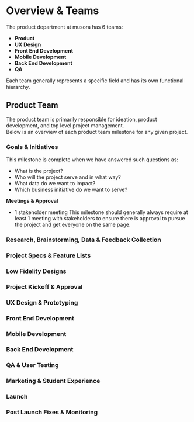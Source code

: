 # Overview & Teams

The product department at musora has 6 teams:

- **Product**
- **UX Design**
- **Front End Development**
- **Mobile Development**
- **Back End Development**
- **QA**

Each team generally represents a specific field and has its own functional hierarchy.

## Product Team
The product team is primarily responsible for ideation, product development, and top level project management.  
Below is an overview of each product team milestone for any given project.


### Goals & Initiatives
This milestone is complete when we have answered such questions as:

- What is the project?
- Who will the project serve and in what way? 
- What data do we want to impact?
- Which business initiative do we want to serve?

**Meetings & Approval**
- 1 stakeholder meeting
This milestone should generally always require at least 1 meeting with stakeholders to ensure there is approval to
pursue the project and get everyone on the same page.

### Research, Brainstorming, Data & Feedback Collection

### Project Specs & Feature Lists

### Low Fidelity Designs

### Project Kickoff & Approval

### UX Design & Prototyping

### Front End Development

### Mobile Development

### Back End Development

### QA & User Testing

### Marketing & Student Experience

### Launch

### Post Launch Fixes & Monitoring

